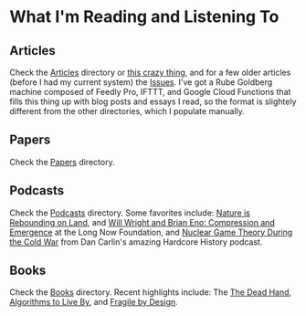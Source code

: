 # What I'm Reading and Listening To

## Articles
Check the [Articles](https://github.com/lucaswadedavis/reading-list/tree/master/articles) directory or [this crazy thing](https://lucaswadedavis.github.io/reading-list/articles/), and for a few older articles (before I had my current system) the [Issues](https://github.com/lucaswadedavis/reading-list/issues). I've got a Rube Goldberg machine composed of Feedly Pro, IFTTT, and Google Cloud Functions that fills this thing up with blog posts and essays I read, so the format is slightely different from the other directories, which I populate manually.

## Papers
Check the [Papers](https://github.com/lucaswadedavis/reading-list/tree/master/papers) directory.

## Podcasts
Check the [Podcasts](https://github.com/lucaswadedavis/reading-list/tree/master/podcasts) directory. Some favorites include: [Nature is Rebounding on Land](http://longnow.org/seminars/02015/jan/13/nature-rebounding-land-and-ocean-sparing-through-concentrating-human-activities/), and  [Will Wright and Brian Eno: Compression and Emergence](http://longnow.org/seminars/02006/jun/26/playing-with-time/) at the Long Now Foundation, and [Nuclear Game Theory During the Cold War](http://www.dancarlin.com/hardcore-history-59-the-destroyer-of-worlds/) from Dan Carlin's amazing Hardcore History podcast.

## Books
Check the [Books](https://github.com/lucaswadedavis/reading-list/tree/master/books) directory. Recent highlights include: The [The Dead Hand](https://www.amazon.com/Dead-Hand-Untold-Dangerous-Legacy/dp/0307387844), [Algorithms to Live By](https://www.amazon.com/Algorithms-Live-Computer-Science-Decisions/dp/1480560367), and [Fragile by Design](https://www.amazon.com/Fragile-Design-Political-Princeton-Economic/dp/0691155240).
